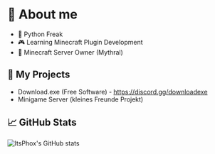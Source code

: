 # 💫 About me

- 🤖 Python Freak
- 🎮 Learning Minecraft Plugin Development
- 📝 Minecraft Server Owner (Mythral)


## 📂 My Projects
- Download.exe (Free Software) - https://discord.gg/downloadexe
- Minigame Server (kleines Freunde Projekt)



## 📈 GitHub Stats
![ItsPhox's GitHub stats](https://github-readme-stats.vercel.app/api?username=itsphox7&show_icons=true&theme=dracula)
